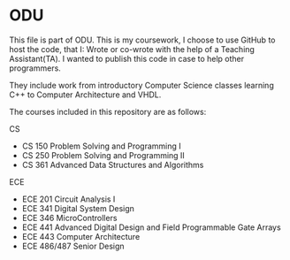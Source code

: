 # ODU
This file is part of ODU.
This is my coursework, I choose to use GitHub to host the code, that I: Wrote or co-wrote with the help of a Teaching Assistant(TA).
I wanted to publish this code in case to help other programmers.

They include work from introductory Computer Science classes learning C++ to Computer Architecture and VHDL.

The courses included in this repository are as follows:

CS

- CS 150 Problem Solving and Programming I
- CS 250 Problem Solving and Programming II
- CS 361 Advanced Data Structures and Algorithms

ECE

- ECE 201 Circuit Analysis I
- ECE 341 Digital System Design
- ECE 346 MicroControllers
- ECE 441 Advanced Digital Design and Field Programmable Gate Arrays
- ECE 443 Computer Architecture
- ECE 486/487 Senior Design
